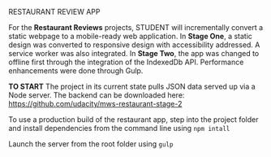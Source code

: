 RESTAURANT REVIEW APP

For the **Restaurant Reviews** projects, STUDENT will incrementally convert a static webpage to a mobile-ready web application. In **Stage One**, a static design was converted to responsive design with accessibility addressed. A service worker was also integrated. In **Stage Two**, the app was changed to offline first through the integration of the IndexedDb API. Performance enhancements were done through Gulp. 

**TO START**
The project in its current state pulls JSON data served up via a Node server. The backend can be downloaded here: https://github.com/udacity/mws-restaurant-stage-2

To use a production build of the restaurant app, step into the project folder and install dependencies from the command line using `npm intall`

Launch the server from the root folder using `gulp`
